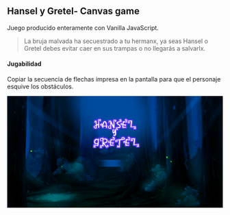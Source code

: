## Hansel y Gretel- Canvas game ##

Juego producido enteramente con Vanilla JavaScript.


> La bruja malvada ha secuestrado a tu hermanx, ya seas Hansel o Gretel debes
evitar caer en sus trampas o no llegarás a salvarlx.

#### Jugabilidad

Copiar la secuencia de flechas impresa en la pantalla para que el personaje esquive los obstáculos.

![](/img/portadajuego.png)

